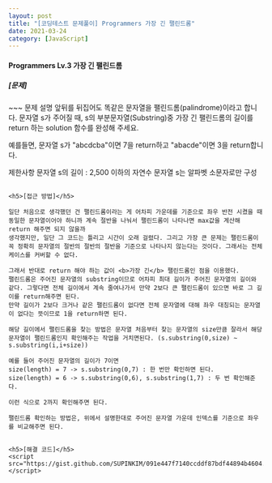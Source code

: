 ```yaml
---
layout: post
title: "[코딩테스트 문제풀이] Programmers 가장 긴 팰린드롬"
date: 2021-03-24
category: [JavaScript]
---
```


<h4>Programmers Lv.3 가장 긴 팰린드롬</h4>

<h5>[문제]</h5>
~~~
문제 설명
앞뒤를 뒤집어도 똑같은 문자열을 팰린드롬(palindrome)이라고 합니다.
문자열 s가 주어질 때, s의 부분문자열(Substring)중 가장 긴 팰린드롬의 길이를 return 하는 solution 함수를 완성해 주세요.

예를들면, 문자열 s가 "abcdcba"이면 7을 return하고 "abacde"이면 3을 return합니다.

제한사항
문자열 s의 길이 : 2,500 이하의 자연수
문자열 s는 알파벳 소문자로만 구성
~~~

<h5>[접근 방법]</h5>

일단 처음으로 생각했던 건 팰린드롬이라는 게 어차피 가운데를 기준으로 좌우 반전 시켰을 때 동일한 문자열이어야 하니까 계속 절반을 나눠서 팰린드롬이 나타나면 max값을 계산해 return 해주면 되지 않을까 
생각했지만, 일단 그 코드는 틀리고 시간이 오래 걸렸다. 그리고 가장 큰 문제는 팰린드롬이 꼭 정확히 문자열의 절반의 절반의 절반을 기준으로 나타나지 않는다는 것이다. 그래서는 전체 케이스를 커버할 수 없다.

그래서 반대로 return 해야 하는 값이 <b>가장 긴</b> 팰린드롬인 점을 이용했다.
팰린드롬은 주어진 문자열의 substring이므로 어차피 최대 길이가 주어진 문자열의 길이와 같다. 그렇다면 전체 길이에서 계속 줄여나가서 만약 2보다 큰 팰린드롬이 있으면 바로 그 길이를 return해주면 된다.
만약 길이가 2보다 크거나 같은 팰린드롬이 없다면 전체 문자열에 대해 좌우 대칭되는 문자열이 없다는 뜻이므로 1을 return하면 된다.

해당 길이에서 팰린드롬을 찾는 방법은 문자열 처음부터 찾는 문자열의 size만큼 잘라서 해당 문자열이 팰린드롬인지 확인해주는 작업을 거치면된다. (s.substring(0,size) ~ s.substring(i,i+size))

예를 들어 주어진 문자열의 길이가 7이면 
size(length) = 7 -> s.substring(0,7) : 한 번만 확인하면 된다. 
size(length) = 6 -> s.substring(0,6), s.substring(1,7) : 두 번 확인해준다.

이런 식으로 2까지 확인해주면 된다.

팰린드롬 확인하는 방법은, 위에서 설명한대로 주어진 문자열 가운데 인덱스를 기준으로 좌우를 비교해주면 된다.


<h5>[해결 코드]</h5>
<script src="https://gist.github.com/SUPINKIM/091e447f7140ccddf87bdf44894b4604.js"></script>

